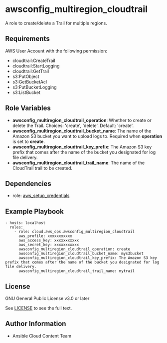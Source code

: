 awsconfig_multiregion_cloudtrail
==================

A role to create/delete a Trail for multiple regions.

Requirements
------------

AWS User Account with the following permission:

* cloudtrail:CreateTrail
* cloudtrail:StartLogging
* cloudtrail:GetTrail
* s3:PutObject
* s3:GetBucketAcl
* s3:PutBucketLogging
* s3:ListBucket

Role Variables
--------------

* **awsconfig_multiregion_cloudtrail_operation**: Whether to create or delete the Trail. Choices: 'create', 'delete'. Default: 'create'.
* **awsconfig_multiregion_cloudtrail_bucket_name**: The name of the Amazon S3 bucket you want to upload logs to. Required when **operation** is set to **create**.
* **awsconfig_multiregion_cloudtrail_key_prefix**: The Amazon S3 key prefix that comes after the name of the bucket you designated for log file delivery.
* **awsconfig_multiregion_cloudtrail_trail_name**: The name of the CloudTrail trail to be created.

Dependencies
------------

- role: [aws_setup_credentials](../aws_setup_credentials/README.md)

Example Playbook
----------------

    - hosts: localhost
      roles:
        - role: cloud.aws_ops.awsconfig_multiregion_cloudtrail
          aws_profile: xxxxxxxxxxx
          aws_access_key: xxxxxxxxxxx
          aws_secret_key: xxxxxxxxxxx
          awsconfig_multiregion_cloudtrail_operation: create
          awsconfig_multiregion_cloudtrail_bucket_name: mys3bucket
          awsconfig_multiregion_cloudtrail_key_prefix: The Amazon S3 key prefix that comes after the name of the bucket you designated for log file delivery.
          awsconfig_multiregion_cloudtrail_trail_name: mytrail

License
-------

GNU General Public License v3.0 or later

See [LICENSE](https://github.com/ansible-collections/cloud.aws_ops/stable-3/main/LICENSE) to see the full text.

Author Information
------------------

- Ansible Cloud Content Team
